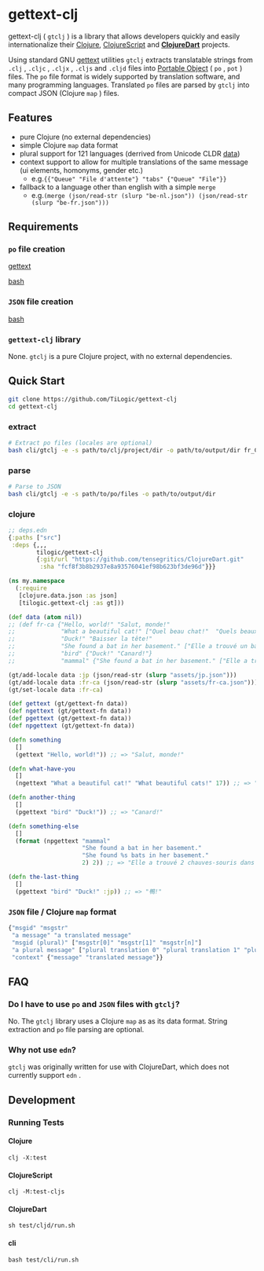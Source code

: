 # gettext-clj

gettext-clj ( `gtclj` ) is a library that allows developers quickly and easily internationalize their [Clojure](https://github.com/clojure/clojure), [ClojureScript](https://github.com/clojure/clojurescript) and **[ClojureDart](https://github.com/Tensegritics/ClojureDart)** projects.

Using standard GNU [gettext](https://www.gnu.org/software/gettext/manual/gettext.html) utilities `gtclj` extracts translatable strings from `.clj` , `.cljc` , `.cljx` , `.cljs` and `.cljd` files into [Portable Object](https://www.gnu.org/software/gettext/manual/gettext.html#PO-Files) ( `po` , `pot` ) files. The `po` file format is widely supported by translation software, and many programming languages. Translated `po` files are parsed by `gtclj` into compact JSON (Clojure `map` ) files.

## Features

* pure Clojure (no external dependencies)
* simple Clojure `map` data format
* plural support for 121 languages (derrived from Unicode CLDR [data](https://unicode-org.github.io/cldr-staging/charts/41/supplemental/language_plural_rules.html))
* context support to allow for multiple translations of the same message (ui elements, homonyms, gender etc.)
  * e.g.`{{"Queue" "File d'attente"} "tabs" {"Queue" "File"}}`
* fallback to a language other than english with a simple `merge`
  * e.g.`(merge (json/read-str (slurp "be-nl.json")) (json/read-str (slurp "be-fr.json")))`

## Requirements

### `po` file creation

[gettext](https://www.gnu.org/software/gettext/)

[bash](https://www.gnu.org/software/bash/)

### `JSON` file creation

[bash](https://www.gnu.org/software/bash/)

### `gettext-clj` library

None. `gtclj` is a pure Clojure project, with no external dependencies.

## Quick Start

```bash
git clone https://github.com/TiLogic/gettext-clj
cd gettext-clj
```

### extract

```bash
# Extract po files (locales are optional)
bash cli/gtclj -e -s path/to/clj/project/dir -o path/to/output/dir fr_CA fr_FR de_DE
```

### parse

```bash
# Parse to JSON
bash cli/gtclj -e -s path/to/po/files -o path/to/output/dir
```

### clojure

```clojure
;; deps.edn
{:paths ["src"]
 :deps {,,,
        tilogic/gettext-clj
        {:git/url "https://github.com/tensegritics/ClojureDart.git"
         :sha "fcf8f3b8b2937e8a93576041ef98b623bf3de96d"}}}
```

```clojure
(ns my.namespace
  (:require
   [clojure.data.json :as json]
   [tilogic.gettext-clj :as gt]))

(def data (atom nil))
;; (def fr-ca {"Hello, world!" "Salut, monde!"
;;             "What a beautiful cat!" ["Quel beau chat!"  "Quels beaux chats!"]
;;             "Duck!" "Baisser la tête!"
;;             "She found a bat in her basement." ["Elle a trouvé un bâton de baseball dans son sous-sol." "Elle a trouvé des bâtons de baseball dans son sous-sol."]
;;             "bird" {"Duck!" "Canard!"}
;;             "mammal" {"She found a bat in her basement." ["Elle a trouvé une chauve-souris dans son sous-sol." "Elle a trouvé %s chauves-souris dans son sous-sol."]}})

(gt/add-locale data :jp (json/read-str (slurp "assets/jp.json")))
(gt/add-locale data :fr-ca (json/read-str (slurp "assets/fr-ca.json")))
(gt/set-locale data :fr-ca)

(def gettext (gt/gettext-fn data))
(def ngettext (gt/gettext-fn data))
(def pgettext (gt/gettext-fn data))
(def npgettext (gt/gettext-fn data))

(defn something
  []
  (gettext "Hello, world!")) ;; => "Salut, monde!"

(defn what-have-you
  []
  (ngettext "What a beautiful cat!" "What beautiful cats!" 17)) ;; => "Quels beaux chats!"

(defn another-thing
  []
  (pgettext "bird" "Duck!")) ;; => "Canard!"

(defn something-else
  []
  (format (npgettext "mammal"
                     "She found a bat in her basement."
                     "She found %s bats in her basement."
                     2) 2)) ;; => "Elle a trouvé 2 chauves-souris dans son sous-sol."

(defn the-last-thing
  []
  (pgettext "bird" "Duck!" :jp)) ;; => "鴨!"
```

### `JSON` file / Clojure `map` format

```clojure
{"msgid" "msgstr"
 "a message" "a translated message"
 "msgid (plural)" ["msgstr[0]" "msgstr[1]" "msgstr[n]"]
 "a plural message" ["plural translation 0" "plural translation 1" "plural translation n"]
 "context" {"message" "translated message"}}
```

## FAQ

### Do I have to use `po` and `JSON` files with `gtclj`?

No. The `gtclj` library uses a Clojure `map` as as its data format. String extraction and `po` file parsing are optional.

### Why not use `edn`?

`gtclj` was originally written for use with ClojureDart, which does not currently support `edn` .

## Development

### Running Tests

#### Clojure

 `clj -X:test`

#### ClojureScript

 `clj -M:test-cljs`

#### ClojureDart

 `sh test/cljd/run.sh`

#### cli

 `bash test/cli/run.sh`
